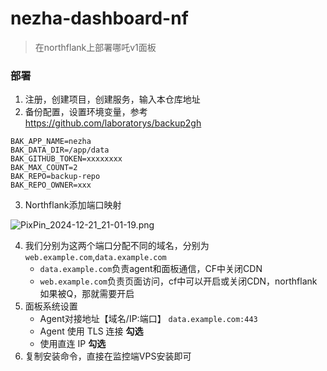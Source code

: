 # nezha-dashboard-nf

> 在northflank上部署哪吒v1面板

### 部署

1. 注册，创建项目，创建服务，输入本仓库地址
2. 备份配置，设置环境变量，参考 https://github.com/laboratorys/backup2gh

```
BAK_APP_NAME=nezha
BAK_DATA_DIR=/app/data
BAK_GITHUB_TOKEN=xxxxxxxx
BAK_MAX_COUNT=2
BAK_REPO=backup-repo
BAK_REPO_OWNER=xxx
```

3. Northflank添加端口映射

![PixPin_2024-12-21_21-01-19.png](https://fs.noki.eu.org/f/vYVFFnuuqY32)

4. 我们分别为这两个端口分配不同的域名，分别为`web.example.com`,`data.example.com`
    - `data.example.com`负责agent和面板通信，CF中关闭CDN
    - `web.example.com`负责页面访问，cf中可以开启或关闭CDN，northflank如果被Q，那就需要开启
5. 面板系统设置
    - Agent对接地址【域名/IP:端口】
      `data.example.com:443`
    - Agent 使用 TLS 连接 **勾选**
    - 使用直连 IP **勾选**
6. 复制安装命令，直接在监控端VPS安装即可